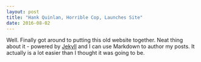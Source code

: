 ```yaml
---
layout: post
title: "Hank Quinlan, Horrible Cop, Launches Site"
date: 2016-08-02
---
```


Well. Finally got around to putting this old website together. Neat thing about it - powered by [Jekyll](http://jekyllrb.com) and I can use Markdown to author my posts. It actually is a lot easier than I thought it was going to be.
